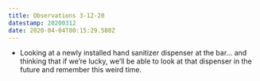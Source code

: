```yaml
---
title: Observations 3-12-20
datestamp: 20200312
date: 2020-04-04T00:15:29.580Z
---
```

- Looking at a newly installed hand sanitizer dispenser at the bar… and thinking that if we’re lucky, we’ll be able to look at that dispenser in the future and remember this weird time.
